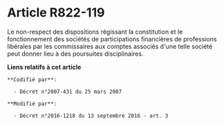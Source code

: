 # Article R822-119

Le non-respect des dispositions régissant la constitution et le fonctionnement des sociétés de participations financières de
professions libérales par les commissaires aux comptes associés d'une telle société peut donner lieu à des poursuites
disciplinaires.

**Liens relatifs à cet article**

	**Codifié par**:

	  - Décret n°2007-431 du 25 mars 2007

	**Modifié par**:

	  - Décret n°2016-1218 du 13 septembre 2016 - art. 3
